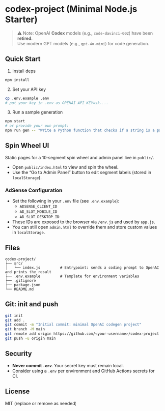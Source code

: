 # codex-project (Minimal Node.js Starter)

> ⚠️ Note: OpenAI **Codex** models (e.g., `code-davinci-002`) have been **retired**.  
> Use modern GPT models (e.g., `gpt-4o-mini`) for code generation.

## Quick Start

1) Install deps
```bash
npm install
```

2) Set your API key
```bash
cp .env.example .env
# put your key in .env as OPENAI_API_KEY=sk-...
```

3) Run a sample generation
```bash
npm start
# or provide your own prompt:
npm run gen -- "Write a Python function that checks if a string is a palindrome."
```

## Spin Wheel UI

Static pages for a 10‑segment spin wheel and admin panel live in `public/`.

- Open `public/index.html` to view and spin the wheel.
- Use the “Go to Admin Panel” button to edit segment labels (stored in `localStorage`).

### AdSense Configuration

- Set the following in your `.env` file (see `.env.example`):
  - `ADSENSE_CLIENT_ID`
  - `AD_SLOT_MOBILE_ID`
  - `AD_SLOT_DESKTOP_ID`
- These IDs are exposed to the browser via `/env.js` and used by `app.js`.
- You can still open `admin.html` to override them and store custom values in `localStorage`.

## Files
```
codex-project/
├── src/
│   └── index.js         # Entrypoint: sends a coding prompt to OpenAI and prints the result
├── .env.example         # Template for environment variables
├── .gitignore
├── package.json
└── README.md
```

## Git: init and push
```bash
git init
git add .
git commit -m "Initial commit: minimal OpenAI codegen project"
git branch -M main
git remote add origin https://github.com/<your-username>/codex-project.git
git push -u origin main
```

## Security
- **Never commit `.env`**. Your secret key must remain local.
- Consider using a `.env` per environment and GitHub Actions secrets for CI.

## License
MIT (replace or remove as needed)
